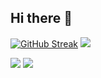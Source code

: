 ## Hi there 👋
[![GitHub Streak](https://github-readme-streak-stats.herokuapp.com?user=sandeepkambham08&theme=dark)](https://git.io/streak-stats)
![](http://github-profile-summary-cards.vercel.app/api/cards/profile-details?username=sandeepkambham08&theme=onedark)

![](http://github-profile-summary-cards.vercel.app/api/cards/stats?username=sandeepkambham08&theme=onedark)
![](http://github-profile-summary-cards.vercel.app/api/cards/most-commit-language?username=sandeepkambham08&theme=onedark)

<!--
**sandeepkambham08/sandeepkambham08** is a ✨ _special_ ✨ repository because its `README.md` (this file) appears on your GitHub profile.

Here are some ideas to get you started:

- 🔭 I’m currently working on ...
- 🌱 I’m currently learning ...
- 👯 I’m looking to collaborate on ...
- 🤔 I’m looking for help with ...
- 💬 Ask me about ...
- 📫 How to reach me: ...
- 😄 Pronouns: ...
- ⚡ Fun fact: ...
-->
